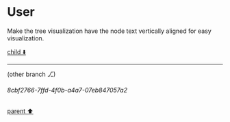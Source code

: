 # User

Make the tree visualization have the node text vertically aligned for easy visualization.

[child ⬇️](#8cbf2766-7ffd-4f0b-a4a7-07eb847057a2)

---

(other branch ⎇)
###### 8cbf2766-7ffd-4f0b-a4a7-07eb847057a2
[parent ⬆️](#aaa2ee9c-291c-40b7-abd8-5da19702818f)
